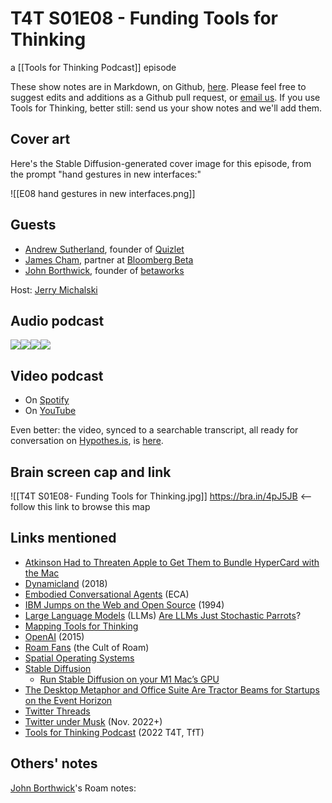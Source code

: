 # T4T S01E08 - Funding Tools for Thinking

a [[Tools for Thinking Podcast]] episode

These show notes are in Markdown, on Github, [here](https://github.com/OpenGlobalMind/rel8-wiki/blob/main/Tools%20for%20Thinking%20Podcast.md). Please feel free to suggest edits and additions as a Github pull request, or  [email us](mailto:sociate@gmail.com). If you use Tools for Thinking, better still: send us your show notes and we'll add them. 

## Cover art

Here's the Stable Diffusion-generated cover image for this episode, from the prompt "hand gestures in new interfaces:"

![[E08 hand gestures in new interfaces.png]]

## Guests

- [Andrew Sutherland](https://www.linkedin.com/in/asuth/), founder of [Quizlet](https://quizlet.com/)
- [James Cham](https://www.linkedin.com/in/jcham/), partner at [Bloomberg Beta](https://github.com/Bloomberg-Beta/Manual)
- [John Borthwick](https://www.linkedin.com/in/jborthwick/), founder of [betaworks](http://betaworks.com/)

Host: [Jerry Michalski](https://www.jerrymichalski.com/)

## Audio podcast 

[![](https://uploads-ssl.webflow.com/6022fac80367ca7c9121c178/63473c43cd78d77b7f847fb3_Anchor_logo.svg)](https://anchor.fm/betaworks/episodes/Funding-Tools-For-Thinking-e1qk8k8/a-a8rl9f0)[![](https://uploads-ssl.webflow.com/6022fac80367ca7c9121c178/63473161d50a860bd5f8bf0e_Amazon_Music_logo.svg)](https://music.amazon.com/podcasts/12a72801-ad1e-412b-82cf-dd242e96b1d4/episodes/e968bb36-ce07-4679-b8ef-2466e9fa5cf4/tools-for-thinking-by-betaworks-funding-tools-for-thinking)[![](https://uploads-ssl.webflow.com/6022fac80367ca7c9121c178/63473161d50a86d605f8bf0f_itunes_podcasts%20logo.svg)](https://podcasts.apple.com/us/podcast/funding-tools-for-thinking/id1648557332?i=1000585919676)[![](https://uploads-ssl.webflow.com/6022fac80367ca7c9121c178/63473161a69713eddcfa9885_Spotify%20logo.svg)](https://open.spotify.com/episode/56drQqKgSMqFtVz4kV7HPc?si=LdRXr05HREWkYq8IkAbV4w)

## Video podcast  

- On [Spotify](https://open.spotify.com/episode/56drQqKgSMqFtVz4kV7HPc)
- On [YouTube](https://www.youtube.com/watch?v=fiLX15NgdG0)

Even better: the video, synced to a searchable transcript, all ready for conversation on [Hypothes.is](https://hypothes.is/), is [here](https://docdrop.org/video/fiLX15NgdG0/). 

## Brain screen cap and link

![[T4T S01E08- Funding Tools for Thinking.jpg]]
https://bra.in/4pJ5JB  <-- follow this link to browse this map

## Links mentioned

- [Atkinson Had to Threaten Apple to Get Them to Bundle HyperCard with the Mac](https://bra.in/3jrwJ5)
- [Dynamicland](https://dynamicland.org/) (2018)
- [Embodied Conversational Agents](https://bra.in/7vBe3a) (ECA)
- [IBM Jumps on the Web and Open Source](https://bra.in/5vGWoa) (1994)
- [Large Language Models](https://bra.in/4vm49Z) (LLMs)
	[Are LLMs Just Stochastic Parrots](https://bra.in/9vPeNJ)?
- [Mapping Tools for Thinking](https://bra.in/5qeDMg)
- [OpenAI](https://www.openai.com/) (2015)
- [Roam Fans](https://bra.in/5q5o6V) (the Cult of Roam)
- [Spatial Operating Systems](https://bra.in/8pKKbr)
- [Stable Diffusion](https://github.com/CompVis/stable-diffusion)
	- [Run Stable Diffusion on your M1 Mac’s GPU](https://replicate.com/blog/run-stable-diffusion-on-m1-mac)
- [The Desktop Metaphor and Office Suite Are Tractor Beams for Startups on the Event Horizon](https://bra.in/8pRbGx)
- [Twitter Threads](https://bra.in/2qnbR9)
- [Twitter under Musk](https://bra.in/6jrwJ5) (Nov. 2022+)
- [Tools for Thinking Podcast](https://bra.in/2vGNna) (2022 T4T, TfT)

## Others' notes

[John Borthwick](https://www.linkedin.com/in/jborthwick/)'s Roam notes: 

